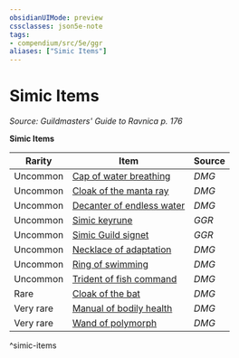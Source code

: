 ```yaml
---
obsidianUIMode: preview
cssclasses: json5e-note
tags:
- compendium/src/5e/ggr
aliases: ["Simic Items"]
---
```

# Simic Items
*Source: Guildmasters' Guide to Ravnica p. 176* 

**Simic Items**

| Rarity | Item | Source |
|--------|------|--------|
| Uncommon | [Cap of water breathing](/Systems/5e/items/cap-of-water-breathing.md) | *DMG* |
| Uncommon | [Cloak of the manta ray](/Systems/5e/items/cloak-of-the-manta-ray.md) | *DMG* |
| Uncommon | [Decanter of endless water](/Systems/5e/items/decanter-of-endless-water.md) | *DMG* |
| Uncommon | [Simic keyrune](/Systems/5e/items/simic-keyrune-ggr.md) | *GGR* |
| Uncommon | [Simic Guild signet](/Systems/5e/items/simic-guild-signet-ggr.md) | *GGR* |
| Uncommon | [Necklace of adaptation](/Systems/5e/items/necklace-of-adaptation.md) | *DMG* |
| Uncommon | [Ring of swimming](/Systems/5e/items/ring-of-swimming.md) | *DMG* |
| Uncommon | [Trident of fish command](/Systems/5e/items/trident-of-fish-command.md) | *DMG* |
| Rare | [Cloak of the bat](/Systems/5e/items/cloak-of-the-bat.md) | *DMG* |
| Very rare | [Manual of bodily health](/Systems/5e/items/manual-of-bodily-health.md) | *DMG* |
| Very rare | [Wand of polymorph](/Systems/5e/items/wand-of-polymorph.md) | *DMG* |
^simic-items